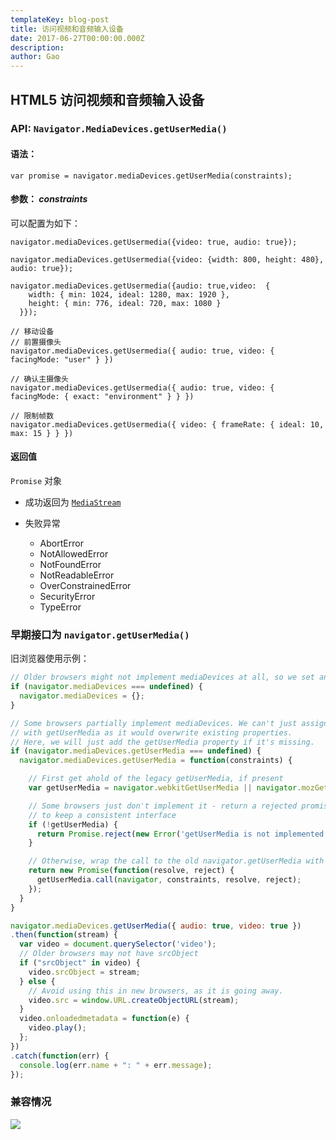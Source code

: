 ```yaml
---
templateKey: blog-post
title: 访问视频和音频输入设备
date: 2017-06-27T00:00:00.000Z
description:
author: Gao
---
```

## HTML5 访问视频和音频输入设备

### API: `Navigator.MediaDevices.getUserMedia()`

#### 语法：

```
var promise = navigator.mediaDevices.getUserMedia(constraints);
```


#### 参数： *constraints*

可以配置为如下：

```
navigator.mediaDevices.getUsermedia({video: true, audio: true});

navigator.mediaDevices.getUsermedia({video: {width: 800, height: 480}, audio: true});

navigator.mediaDevices.getUsermedia({audio: true,video:  {
    width: { min: 1024, ideal: 1280, max: 1920 },
    height: { min: 776, ideal: 720, max: 1080 }
  }});

// 移动设备
// 前置摄像头
navigator.mediaDevices.getUsermedia({ audio: true, video: { facingMode: "user" } })

// 确认主摄像头
navigator.mediaDevices.getUsermedia({ audio: true, video: { facingMode: { exact: "environment" } } })

// 限制帧数
navigator.mediaDevices.getUsermedia({ video: { frameRate: { ideal: 10, max: 15 } } })

```

#### 返回值

`Promise` 对象

- 成功返回为 [`MediaStream`](https://developer.mozilla.org/en-US/docs/Web/API/MediaStream) 

- 失败异常
  - AbortError
  - NotAllowedError
  - NotFoundError
  - NotReadableError
  - OverConstrainedError
  - SecurityError
  - TypeError



### 早期接口为 `navigator.getUserMedia()`

旧浏览器使用示例：

```javascript
// Older browsers might not implement mediaDevices at all, so we set an empty object first
if (navigator.mediaDevices === undefined) {
  navigator.mediaDevices = {};
}

// Some browsers partially implement mediaDevices. We can't just assign an object
// with getUserMedia as it would overwrite existing properties.
// Here, we will just add the getUserMedia property if it's missing.
if (navigator.mediaDevices.getUserMedia === undefined) {
  navigator.mediaDevices.getUserMedia = function(constraints) {

    // First get ahold of the legacy getUserMedia, if present
    var getUserMedia = navigator.webkitGetUserMedia || navigator.mozGetUserMedia;

    // Some browsers just don't implement it - return a rejected promise with an error
    // to keep a consistent interface
    if (!getUserMedia) {
      return Promise.reject(new Error('getUserMedia is not implemented in this browser'));
    }

    // Otherwise, wrap the call to the old navigator.getUserMedia with a Promise
    return new Promise(function(resolve, reject) {
      getUserMedia.call(navigator, constraints, resolve, reject);
    });
  }
}

navigator.mediaDevices.getUserMedia({ audio: true, video: true })
.then(function(stream) {
  var video = document.querySelector('video');
  // Older browsers may not have srcObject
  if ("srcObject" in video) {
    video.srcObject = stream;
  } else {
    // Avoid using this in new browsers, as it is going away.
    video.src = window.URL.createObjectURL(stream);
  }
  video.onloadedmetadata = function(e) {
    video.play();
  };
})
.catch(function(err) {
  console.log(err.name + ": " + err.message);
});

```

### 兼容情况

![](get-user-media/can-i-use.png)

